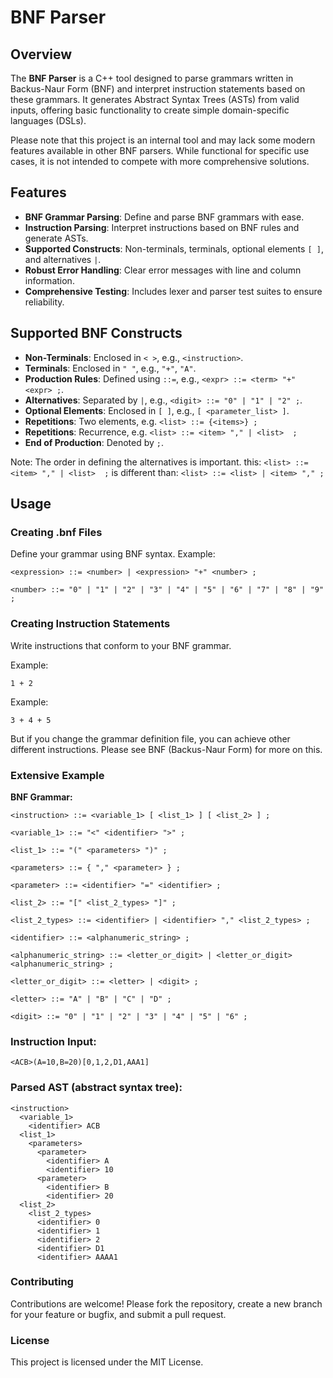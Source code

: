 # BNF Parser

## Overview
The **BNF Parser** is a C++ tool designed to parse grammars written in Backus-Naur Form (BNF) and interpret instruction statements based on these grammars. It generates Abstract Syntax Trees (ASTs) from valid inputs, offering basic functionality to create simple domain-specific languages (DSLs). 

Please note that this project is an internal tool and may lack some modern features available in other BNF parsers. While functional for specific use cases, it is not intended to compete with more comprehensive solutions.


## Features
- **BNF Grammar Parsing**: Define and parse BNF grammars with ease.
- **Instruction Parsing**: Interpret instructions based on BNF rules and generate ASTs.
- **Supported Constructs**: Non-terminals, terminals, optional elements `[ ]`, and alternatives `|`.
- **Robust Error Handling**: Clear error messages with line and column information.
- **Comprehensive Testing**: Includes lexer and parser test suites to ensure reliability.

## Supported BNF Constructs
- **Non-Terminals**: Enclosed in `< >`, e.g., `<instruction>`.
- **Terminals**: Enclosed in `" "`, e.g., `"+"`, `"A"`.
- **Production Rules**: Defined using `::=`, e.g., `<expr> ::= <term> "+" <expr> ;`.
- **Alternatives**: Separated by `|`, e.g., `<digit> ::= "0" | "1" | "2" ;`.
- **Optional Elements**: Enclosed in `[ ]`, e.g., `[ <parameter_list> ]`.
- **Repetitions**: Two elements, e.g. `<list> ::= {<items>} ;`
- **Repetitions**: Recurrence, e.g. `<list> ::= <item> "," | <list>  ;`
- **End of Production**: Denoted by `;`.

Note: The order in defining the alternatives is important. 
this: `<list> ::= <item> "," | <list>  ;`
is different than: `<list> ::= <list> | <item> "," ;`

## Usage

### Creating .bnf Files
Define your grammar using BNF syntax. Example:

```bnf
<expression> ::= <number> | <expression> "+" <number> ;

<number> ::= "0" | "1" | "2" | "3" | "4" | "5" | "6" | "7" | "8" | "9" ;
```

### Creating Instruction Statements
Write instructions that conform to your BNF grammar.

Example: 
```
1 + 2
```
Example: 
```
3 + 4 + 5
```

But if you change the grammar definition file, you can achieve other different instructions. Please see BNF (Backus-Naur Form) for more on this. 

### Extensive Example

**BNF Grammar:**
```
<instruction> ::= <variable_1> [ <list_1> ] [ <list_2> ] ;

<variable_1> ::= "<" <identifier> ">" ;

<list_1> ::= "(" <parameters> ")" ;

<parameters> ::= { "," <parameter> } ;

<parameter> ::= <identifier> "=" <identifier> ;

<list_2> ::= "[" <list_2_types> "]" ;

<list_2_types> ::= <identifier> | <identifier> "," <list_2_types> ;

<identifier> ::= <alphanumeric_string> ;

<alphanumeric_string> ::= <letter_or_digit> | <letter_or_digit> <alphanumeric_string> ;

<letter_or_digit> ::= <letter> | <digit> ;

<letter> ::= "A" | "B" | "C" | "D" ;

<digit> ::= "0" | "1" | "2" | "3" | "4" | "5" | "6" ;
```
### Instruction Input:
```
<ACB>(A=10,B=20)[0,1,2,D1,AAA1]
```
### Parsed AST (abstract syntax tree):
```
<instruction>
  <variable_1>
    <identifier> ACB
  <list_1>
    <parameters>
      <parameter>
        <identifier> A
        <identifier> 10
      <parameter>
        <identifier> B
        <identifier> 20
  <list_2>
    <list_2_types>
      <identifier> 0
      <identifier> 1
      <identifier> 2
      <identifier> D1
      <identifier> AAAA1
```

### Contributing

Contributions are welcome! Please fork the repository, create a new branch for your feature or bugfix, and submit a pull request.

### License

This project is licensed under the MIT License.
